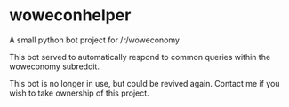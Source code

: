 # woweconhelper
A small python bot project for /r/woweconomy

This bot served to automatically respond to common queries within the woweconomy subreddit.

This bot is no longer in use, but could be revived again. Contact me if you wish to take ownership of this project.
